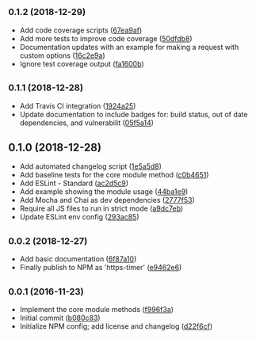 ## <small>0.1.2 (2018-12-29)</small>

* Add code coverage scripts ([67ea9af](https://github.com/JoshCrozier/https-timer/commit/67ea9af))
* Add more tests to improve code coverage ([50dfdb8](https://github.com/JoshCrozier/https-timer/commit/50dfdb8))
* Documentation updates with an example for making a request with custom options ([16c2e9a](https://github.com/JoshCrozier/https-timer/commit/16c2e9a))
* Ignore test coverage output ([fa1600b](https://github.com/JoshCrozier/https-timer/commit/fa1600b))



## <small>0.1.1 (2018-12-28)</small>

* Add Travis CI integration ([1924a25](https://github.com/JoshCrozier/https-timer/commit/1924a25))
* Update documentation to include badges for: build status, out of date dependencies, and vulnerabilit ([05f5a14](https://github.com/JoshCrozier/https-timer/commit/05f5a14))



## 0.1.0 (2018-12-28)

* Add automated changelog script ([1e5a5d8](https://github.com/JoshCrozier/https-timer/commit/1e5a5d8))
* Add baseline tests for the core module method ([c0b4651](https://github.com/JoshCrozier/https-timer/commit/c0b4651))
* Add ESLint - Standard ([ac2d5c9](https://github.com/JoshCrozier/https-timer/commit/ac2d5c9))
* Add example showing the module usage ([44ba1e9](https://github.com/JoshCrozier/https-timer/commit/44ba1e9))
* Add Mocha and Chai as dev dependencies ([2777f53](https://github.com/JoshCrozier/https-timer/commit/2777f53))
* Require all JS files to run in strict mode ([a9dc7eb](https://github.com/JoshCrozier/https-timer/commit/a9dc7eb))
* Update ESLint env config ([293ac85](https://github.com/JoshCrozier/https-timer/commit/293ac85))



## <small>0.0.2 (2018-12-27)</small>

* Add basic documentation ([6f87a10](https://github.com/JoshCrozier/https-timer/commit/6f87a10))
* Finally publish to NPM as 'https-timer' ([e9462e6](https://github.com/JoshCrozier/https-timer/commit/e9462e6))



## <small>0.0.1 (2016-11-23)</small>

* Implement the core module methods ([f996f3a](https://github.com/JoshCrozier/https-timer/commit/f996f3a))
* Initial commit ([b080c83](https://github.com/JoshCrozier/https-timer/commit/b080c83))
* Initialize NPM config; add license and changelog ([d22f6cf](https://github.com/JoshCrozier/https-timer/commit/d22f6cf))



